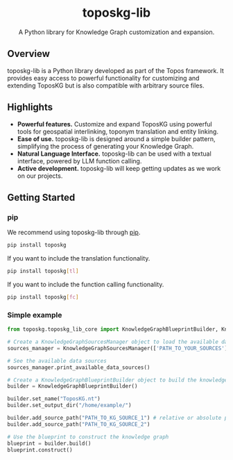 <div align="center">
  <h1>toposkg-lib</h1>
</div>

<div align="center">
  A Python library for Knowledge Graph customization and expansion.
</div>

## Overview
toposkg-lib is a Python library developed as part of the Topos framework. It provides easy access to powerful functionality for customizing and extending ToposKG but is also compatible with arbitrary source files.

## Highlights
- **Powerful features.** Customize and expand ToposKG using powerful tools for geospatial interlinking, toponym translation and entity linking.
- **Ease of use.** toposkg-lib is designed around a simple builder pattern, simplifying the process of generating your Knowledge Graph.
- **Natural Language Interface.** toposkg-lib can be used with a textual interface, powered by LLM function calling.
- **Active development.** toposkg-lib will keep getting updates as we work on our projects.

## Getting Started

### pip

We recommend using toposkg-lib through [pip](https://pypi.org/project/toposkg/).

```sh
pip install toposkg
```

If you want to include the translation functionality.

```sh
pip install toposkg[tl]
```

If you want to include the function calling functionality.

```sh
pip install toposkg[fc]
```

### Simple example

```python
from toposkg.toposkg_lib_core import KnowledgeGraphBlueprintBuilder, KnowledgeGraphSourcesManager

# Create a KnowledgeGraphSourcesManager object to load the available data sources and their metadata
sources_manager = KnowledgeGraphSourcesManager(['PATH_TO_YOUR_SOURCES'])

# See the available data sources
sources_manager.print_available_data_sources()

# Create a KnowledgeGraphBlueprintBuilder object to build the knowledge graph blueprint
builder = KnowledgeGraphBlueprintBuilder()

builder.set_name("ToposKG.nt")
builder.set_output_dir("/home/example/")

builder.add_source_path("PATH_TO_KG_SOURCE_1") # relative or absolute path
builder.add_source_path("PATH_TO_KG_SOURCE_2")

# Use the blueprint to construct the knowledge graph
blueprint = builder.build()
blueprint.construct()
```
